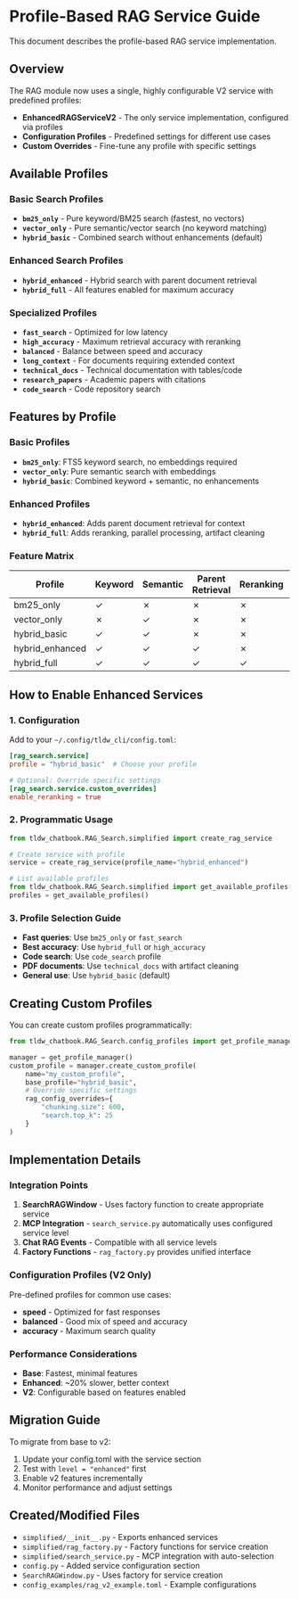 # Profile-Based RAG Service Guide

This document describes the profile-based RAG service implementation.

## Overview

The RAG module now uses a single, highly configurable V2 service with predefined profiles:

- **EnhancedRAGServiceV2** - The only service implementation, configured via profiles
- **Configuration Profiles** - Predefined settings for different use cases
- **Custom Overrides** - Fine-tune any profile with specific settings

## Available Profiles

### Basic Search Profiles
- **`bm25_only`** - Pure keyword/BM25 search (fastest, no vectors)
- **`vector_only`** - Pure semantic/vector search (no keyword matching)
- **`hybrid_basic`** - Combined search without enhancements (default)

### Enhanced Search Profiles
- **`hybrid_enhanced`** - Hybrid search with parent document retrieval
- **`hybrid_full`** - All features enabled for maximum accuracy

### Specialized Profiles
- **`fast_search`** - Optimized for low latency
- **`high_accuracy`** - Maximum retrieval accuracy with reranking
- **`balanced`** - Balance between speed and accuracy
- **`long_context`** - For documents requiring extended context
- **`technical_docs`** - Technical documentation with tables/code
- **`research_papers`** - Academic papers with citations
- **`code_search`** - Code repository search

## Features by Profile

### Basic Profiles
- **`bm25_only`**: FTS5 keyword search, no embeddings required
- **`vector_only`**: Pure semantic search with embeddings
- **`hybrid_basic`**: Combined keyword + semantic, no enhancements

### Enhanced Profiles  
- **`hybrid_enhanced`**: Adds parent document retrieval for context
- **`hybrid_full`**: Adds reranking, parallel processing, artifact cleaning

### Feature Matrix
| Profile | Keyword | Semantic | Parent Retrieval | Reranking | Parallel |
|---------|---------|----------|------------------|-----------|----------|
| bm25_only | ✓ | ✗ | ✗ | ✗ | ✗ |
| vector_only | ✗ | ✓ | ✗ | ✗ | ✗ |
| hybrid_basic | ✓ | ✓ | ✗ | ✗ | ✗ |
| hybrid_enhanced | ✓ | ✓ | ✓ | ✗ | ✗ |
| hybrid_full | ✓ | ✓ | ✓ | ✓ | ✓ |

## How to Enable Enhanced Services

### 1. Configuration

Add to your `~/.config/tldw_cli/config.toml`:

```toml
[rag_search.service]
profile = "hybrid_basic"  # Choose your profile

# Optional: Override specific settings
[rag_search.service.custom_overrides]
enable_reranking = true
```

### 2. Programmatic Usage

```python
from tldw_chatbook.RAG_Search.simplified import create_rag_service

# Create service with profile
service = create_rag_service(profile_name="hybrid_enhanced")

# List available profiles
from tldw_chatbook.RAG_Search.simplified import get_available_profiles
profiles = get_available_profiles()
```

### 3. Profile Selection Guide

- **Fast queries**: Use `bm25_only` or `fast_search`
- **Best accuracy**: Use `hybrid_full` or `high_accuracy`
- **Code search**: Use `code_search` profile
- **PDF documents**: Use `technical_docs` with artifact cleaning
- **General use**: Use `hybrid_basic` (default)

## Creating Custom Profiles

You can create custom profiles programmatically:

```python
from tldw_chatbook.RAG_Search.config_profiles import get_profile_manager

manager = get_profile_manager()
custom_profile = manager.create_custom_profile(
    name="my_custom_profile",
    base_profile="hybrid_basic",
    # Override specific settings
    rag_config_overrides={
        "chunking.size": 600,
        "search.top_k": 25
    }
)
```

## Implementation Details

### Integration Points

1. **SearchRAGWindow** - Uses factory function to create appropriate service
2. **MCP Integration** - `search_service.py` automatically uses configured service level
3. **Chat RAG Events** - Compatible with all service levels
4. **Factory Functions** - `rag_factory.py` provides unified interface

### Configuration Profiles (V2 Only)

Pre-defined profiles for common use cases:
- **speed** - Optimized for fast responses
- **balanced** - Good mix of speed and accuracy
- **accuracy** - Maximum search quality

### Performance Considerations

- **Base**: Fastest, minimal features
- **Enhanced**: ~20% slower, better context
- **V2**: Configurable based on features enabled

## Migration Guide

To migrate from base to v2:

1. Update your config.toml with the service section
2. Test with `level = "enhanced"` first
3. Enable v2 features incrementally
4. Monitor performance and adjust settings

## Created/Modified Files

- `simplified/__init__.py` - Exports enhanced services
- `simplified/rag_factory.py` - Factory functions for service creation
- `simplified/search_service.py` - MCP integration with auto-selection
- `config.py` - Added service configuration section
- `SearchRAGWindow.py` - Uses factory for service creation
- `config_examples/rag_v2_example.toml` - Example configurations